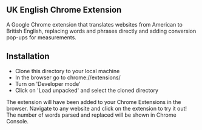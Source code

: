 ## UK English Chrome Extension
A Google Chrome extension that translates websites from American to British English, replacing words and phrases directly and adding conversion pop-ups for measurements.

## Installation

* Clone this directory to your local machine
* In the browser go to chrome://extensions/
* Turn on 'Developer mode'
* Click on 'Load unpacked' and select the cloned directory

The extension will have been added to your Chrome Extensions in the browser. Navigate to any website and click on the extension to try it out!
The number of words parsed and replaced will be shown in Chrome Console.
